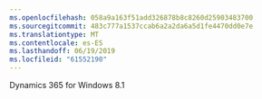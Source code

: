 ```yaml
---
ms.openlocfilehash: 058a9a163f51add326878b8c8260d25903483700
ms.sourcegitcommit: 483c777a1537ccab6a2a2da6a5d1fe4470dd0e7e
ms.translationtype: MT
ms.contentlocale: es-ES
ms.lasthandoff: 06/19/2019
ms.locfileid: "61552190"
---
```

Dynamics 365 for Windows 8.1